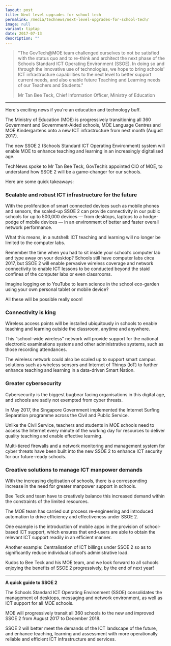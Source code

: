 ```yaml
---
layout: post
title: Next level upgrades for school tech
permalink: /media/technews/next-level-upgrades-for-school-tech/
image: null
variant: tiptap
date: 2017-07-13
description: ""
---
```

<blockquote>
<p>"The GovTech@MOE team challenged ourselves to not be satisfied with the
status quo and to re-think and architect the next phase of the Schools
Standard ICT Operating Environment (SSOE). In doing so and through the
innovative use of technologies, we hope to bring schools' ICT infrastructure
capabilities to the next level to better support current needs, and also
enable future Teaching and Learning needs of our Teachers and Students."</p>
<p></p>
<p>Mr Tan Bee Teck, Chief Information Officer, Ministry of Education</p>
</blockquote>
<hr>
<p>Here's exciting news if you're an education and technology buff.</p>
<p>The Ministry of Education (MOE) is progressively transitioning all 360
Government and Government-Aided schools, MOE Language Centres and MOE Kindergartens
onto a new ICT infrastructure from next month (August 2017).</p>
<p>The new SSOE 2 (Schools Standard ICT Operating Environment) system will
enable MOE to enhance teaching and learning in an increasingly digitalised
age.</p>
<p>TechNews spoke to Mr Tan Bee Teck, GovTech’s appointed CIO of MOE, to
understand how SSOE 2 will be a game-changer for our schools.</p>
<p>Here are some quick takeaways:</p>
<h3>Scalable and robust ICT infrastructure for the future</h3>
<p>With the proliferation of smart connected devices such as mobile phones
and sensors, the scaled-up SSOE 2 can provide connectivity in our public
schools for up to 500,000 devices — from desktops, laptops to a hodge-podge
of mobile devices — in an environment of better and faster overall network
performance.</p>
<p>What this means, in a nutshell: ICT teaching and learning will no longer
be limited to the computer labs.</p>
<p>Remember the time when you had to sit inside your school’s computer lab
and type away on your desktop? Schools still have computer labs circa 2017,
but SSOE 2 will enable pervasive wireless coverage and network connectivity
to enable ICT lessons to be conducted beyond the staid confines of the
computer labs or even classrooms.</p>
<p>Imagine logging on to YouTube to learn science in the school eco-garden
using your own personal tablet or mobile device?</p>
<p>All these will be possible really soon!</p>
<h3>Connectivity is king</h3>
<p>Wireless access points will be installed ubiquitously in schools to enable
teaching and learning outside the classroom, anytime and anywhere.</p>
<p>This “school-wide wireless” network will provide support for the national
electronic examinations systems and other administrative systems, such
as those recording attendances.</p>
<p>The wireless network could also be scaled up to support smart campus solutions
such as wireless sensors and Internet of Things (IoT) to further enhance
teaching and learning in a data-driven Smart Nation.</p>
<h3>Greater cybersecurity</h3>
<p>Cybersecurity is the biggest bugbear facing organisations in this digital
age, and schools are sadly not exempted from cyber threats.</p>
<p>In May 2017, the Singapore Government implemented the Internet Surfing
Separation programme across the Civil and Public Service.</p>
<p>Unlike the Civil Service, teachers and students in MOE schools need to
access the Internet every minute of the working day for resources to deliver
quality teaching and enable effective learning.</p>
<p>Multi-tiered firewalls and a network monitoring and management system
for cyber threats have been built into the new SSOE 2 to enhance ICT security
for our future-ready schools.</p>
<h3>Creative solutions to manage ICT manpower demands</h3>
<p>With the increasing digitisation of schools, there is a corresponding
increase in the need for greater manpower support in schools.</p>
<p>Bee Teck and team have to creatively balance this increased demand within
the constraints of the limited resources.</p>
<p>The MOE team has carried out process re-engineering and introduced automation
to drive efficiency and effectiveness under SSOE 2.</p>
<p>One example is the introduction of mobile apps in the provision of school-based
ICT support, which ensures that end-users are able to obtain the relevant
ICT support readily in an efficient manner.</p>
<p>Another example: Centralisation of ICT billings under SSOE 2 so as to
significantly reduce individual school’s administrative load.</p>
<p>Kudos to Bee Teck and his MOE team, and we look forward to all schools
enjoying the benefits of SSOE 2 progressively, by the end of next year!</p>
<hr>
<p><strong>A quick guide to SSOE 2</strong>
</p>
<p>The Schools Standard ICT Operating Environment (SSOE) consolidates the
management of desktops, messaging and network environment, as well as ICT
support for all MOE schools.</p>
<p>MOE will progressively transit all 360 schools to the new and improved
SSOE 2 from August 2017 to December 2018.</p>
<p>SSOE 2 will better meet the demands of the ICT landscape of the future,
and enhance teaching, learning and assessment with more operationally reliable
and efficient ICT infrastructure and services.</p>